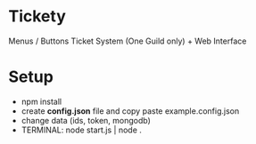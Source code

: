 # Tickety
Menus / Buttons Ticket System (One Guild only) + Web Interface

# Setup
- npm install
- create **config.json** file and copy paste example.config.json
- change data (ids, token, mongodb)
- TERMINAL: node start.js | node . 


